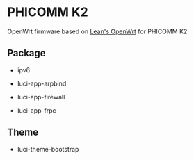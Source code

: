 # PHICOMM K2

OpenWrt firmware based on [Lean's OpenWrt](https://github.com/coolsnowwolf/lede) for PHICOMM K2

## Package

- ipv6

- luci-app-arpbind

- luci-app-firewall

- luci-app-frpc

## Theme

- luci-theme-bootstrap
